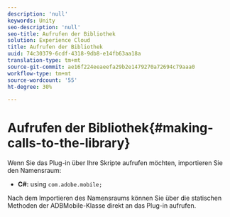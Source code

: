 ```yaml
---
description: 'null'
keywords: Unity
seo-description: 'null'
seo-title: Aufrufen der Bibliothek
solution: Experience Cloud
title: Aufrufen der Bibliothek
uuid: 74c30379-6cdf-4318-9db8-e14fb63aa18a
translation-type: tm+mt
source-git-commit: ae16f224eeaeefa29b2e1479270a72694c79aaa0
workflow-type: tm+mt
source-wordcount: '55'
ht-degree: 30%

---
```



# Aufrufen der Bibliothek{#making-calls-to-the-library}

Wenn Sie das Plug-in über Ihre Skripte aufrufen möchten, importieren Sie den Namensraum:

* **C#:** using `com.adobe.mobile;`

Nach dem Importieren des Namensraums können Sie über die statischen Methoden der ADBMobile-Klasse direkt an das Plug-in aufrufen.
